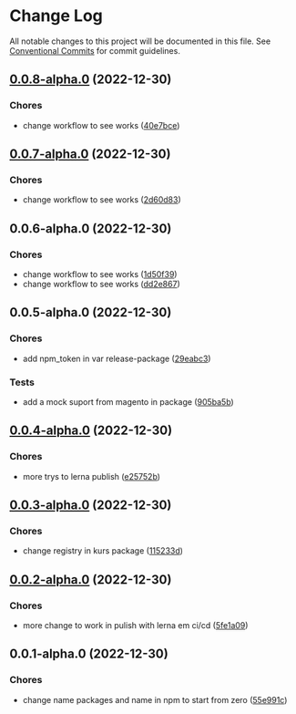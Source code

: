 # Change Log

All notable changes to this project will be documented in this file.
See [Conventional Commits](https://conventionalcommits.org) for commit guidelines.

## [0.0.8-alpha.0](https://github.com/Yokaito/kurs/compare/v0.0.7-alpha.0...v0.0.8-alpha.0) (2022-12-30)

### Chores

- change workflow to see works ([40e7bce](https://github.com/Yokaito/kurs/commit/40e7bcefacd9182bfe96857e8fab621e3eec281b))

## [0.0.7-alpha.0](https://github.com/Yokaito/kurs/compare/v0.0.6-alpha.0...v0.0.7-alpha.0) (2022-12-30)

### Chores

- change workflow to see works ([2d60d83](https://github.com/Yokaito/kurs/commit/2d60d837038d6d52b6a4c78fa7cfafb695aa12ff))

## 0.0.6-alpha.0 (2022-12-30)

### Chores

- change workflow to see works ([1d50f39](https://github.com/Yokaito/kurs/commit/1d50f39bcc73975f3a3c821ceac0427bde9bdb2a))
- change workflow to see works ([dd2e867](https://github.com/Yokaito/kurs/commit/dd2e8673448a6cc82d022e2950ed74079b55375c))

## 0.0.5-alpha.0 (2022-12-30)

### Chores

- add npm_token in var release-package ([29eabc3](https://github.com/Yokaito/kurs/commit/29eabc36f7df1e35f0fc47a53e447397cf624561))

### Tests

- add a mock suport from magento in package ([905ba5b](https://github.com/Yokaito/kurs/commit/905ba5bb7035161cba4d25d2ec6bd895186c7fcc))

## [0.0.4-alpha.0](https://github.com/Yokaito/kurs/compare/v0.0.3-alpha.0...v0.0.4-alpha.0) (2022-12-30)

### Chores

- more trys to lerna publish ([e25752b](https://github.com/Yokaito/kurs/commit/e25752b4c1822b7b7430e83e58341b1e9b49b6a5))

## [0.0.3-alpha.0](https://github.com/Yokaito/kurs/compare/v0.0.2-alpha.0...v0.0.3-alpha.0) (2022-12-30)

### Chores

- change registry in kurs package ([115233d](https://github.com/Yokaito/kurs/commit/115233dba9f3c0ffd59859dc37921dc55d009bf9))

## [0.0.2-alpha.0](https://github.com/Yokaito/kurs/compare/v0.0.1-alpha.0...v0.0.2-alpha.0) (2022-12-30)

### Chores

- more change to work in pulish with lerna em ci/cd ([5fe1a09](https://github.com/Yokaito/kurs/commit/5fe1a0959b8304eb84b4b55b852c45c33309e566))

## 0.0.1-alpha.0 (2022-12-30)

### Chores

- change name packages and name in npm to start from zero ([55e991c](https://github.com/Yokaito/kurs/commit/55e991c626b89969638aecb107eef8fe4c2796cd))
